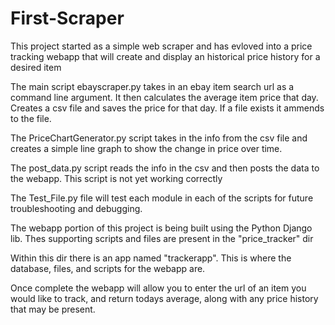 # First-Scraper

This project started as a simple web scraper and has evloved into a price tracking webapp that will create and display an historical price history for a desired item

The main script ebayscraper.py takes in an ebay item search url as a command line argument. It then calculates the average item price that day. Creates a csv file and saves the price for that day. If a file exists it ammends to the file.

The PriceChartGenerator.py script takes in the info from the csv file and creates a simple line graph to show the change in price over time.

The post_data.py script reads the info in the csv and then posts the data to the webapp. This script is not yet working correctly

The Test_File.py file will test each module in each of the scripts for future troubleshooting and debugging.

The webapp portion of this project is being built using the Python Django lib. Thes supporting scripts and files are present in the "price_tracker" dir

Within this dir there is an app named "trackerapp". This is where the database, files, and scripts for the webapp are.

Once complete the webapp will allow you to enter the url of an item you would like to track, and return todays average, along with any price history that may be present. 
